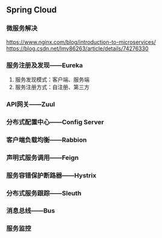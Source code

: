 ## Spring Cloud
### 微服务解决
https://www.nginx.com/blog/introduction-to-microservices/
https://blog.csdn.net/lmy86263/article/details/74276330

### 服务注册及发现——Eureka
1. 服务发现模式：客户端、服务端
2. 服务注册方式：自注册、第三方

### API网关——Zuul


### 分布式配置中心——Config Server


### 客户端负载均衡——Rabbion


### 声明式服务调用——Feign


### 服务容错保护断路器——Hystrix


### 分布式服务跟踪——Sleuth


### 消息总线——Bus


### 服务监控
